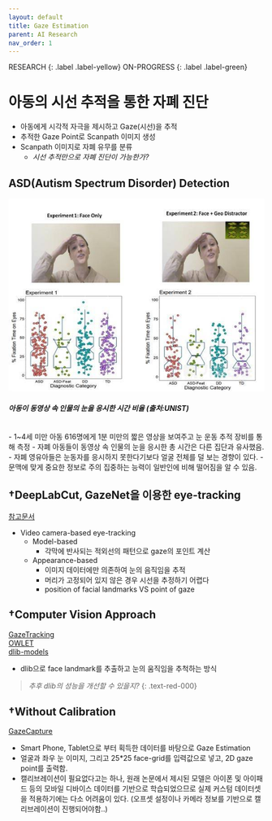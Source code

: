 ```yaml
---
layout: default
title: Gaze Estimation
parent: AI Research
nav_order: 1
---
```


RESEARCH
{: .label .label-yellow}
ON-PROGRESS
{: .label .label-green}

# 아동의 시선 추적을 통한 자폐 진단 
- 아동에게 시각적 자극을 제시하고 Gaze(시선)을 추적
- 추적한 Gaze Point로 Scanpath 이미지 생성
- Scanpath 이미지로 자폐 유무를 분류
    - *시선 추적만으로 자폐 진단이 가능한가?*
## ASD(Autism Spectrum Disorder) Detection
![](/assets/images/gaze_estimation/experiment1.jpeg)
#### *아동이 동영상 속 인물의 눈을 응시한 시간 비율 (출처:UNIST)*
 
<br/>
- 1~4세 미만 아동 616명에게 1분 미만의 짧은 영상을 보여주고 눈 운동 추적 장비를 통해 측정 
- 자폐 아동들이 동영상 속 인물의 눈을 응시한 총 시간은 다른 집단과 유사했음. 
- 자폐 영유아들은 눈동자를 응시하지 못한다기보다 얼굴 전체를 덜 보는 경향이 있다. 
- 문맥에 맞게 중요한 정보로 주의 집중하는 능력이 일반인에 비해 떨어짐을 알 수 있음.
<br/>

## †DeepLabCut, GazeNet을 이용한 eye-tracking 
[참고문서](https://www.frontiersin.org/articles/10.3389/fnhum.2021.685830/full)
- Video camera-based eye-tracking
    - Model-based
        - 각막에 반사되는 적외선의 패턴으로 gaze의 포인트 계산
    - Appearance-based
        - 이미지 데이터에만 의존하여 눈의 음직임을 추적
        - 머리가 고정되어 있지 않은 경우 시선을 추정하기 어렵다
        - position of facial landmarks VS point of gaze

## †Computer Vision Approach
[GazeTracking](https://github.com/antoinelame/GazeTracking)<br/>
[OWLET](https://github.com/denisemw/OWLET)<br/>
[dlib-models](https://github.com/davisking/dlib-models)
- dlib으로 face landmark를 추출하고 눈의 움직임을 추척하는 방식
> *추후 dlib의 성능을 개선할 수 있을지?* 
> {: .text-red-000}

## †Without Calibration
[GazeCapture](https://github.com/MSREnable/GazeCapture)
- Smart Phone, Tablet으로 부터 획득한 데이터를 바탕으로 Gaze Estimation 
- 얼굴과 좌우 눈 이미지, 그리고 25*25 face-grid를 입력값으로 넣고, 2D gaze point를 출력함.
- 캘리브레이션이 필요없다고는 하나, 원래 논문에서 제시된 모델은 아이폰 및 아이패드 등의 모바일 디바이스 데이터를 기반으로 학습되었으므로 실제 커스텀 데이터셋을 적용하기에는 다소 어려움이 있다. (오프셋 설정이나 카메라 정보를 기반으로 캘리브레이션이 진행되어야함..) 